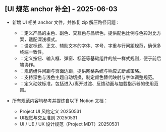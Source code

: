 ## [UI 规范 anchor 补全] - 2025-06-03

- 新增 UI 相关 anchor 文件，并修复 zip 解压路径问题：
  - ：定义产品的主色、副色、交互色与品牌色，提供配色比例与色彩对比方案，适配深浅模式。
  - ：设定标题、正文、辅助文本的字体、字号、字重与行间距规范，确保多终端一致性。
  - ：定义按钮、输入框、弹窗、标签等基础组件的统一样式规则，便于前后端协作。
  - ：规范组件间距与页面边距，提供网格系统与响应式断点策略。
  - ：支持深色与浅色主题自动切换，制定颜色替代映射与字体调整规范。
  - ：定义动效标准，包括进入/离开过渡、反馈动画与加载指示器的使用范围。

- 所有规范内容均参考并提炼自以下 Notion 文档：
  - Project UI 风格定义 20250531
  - UI视觉与交互准则 20250531
  - UI / UE / UX 设计规范（Project MDT）20250531

